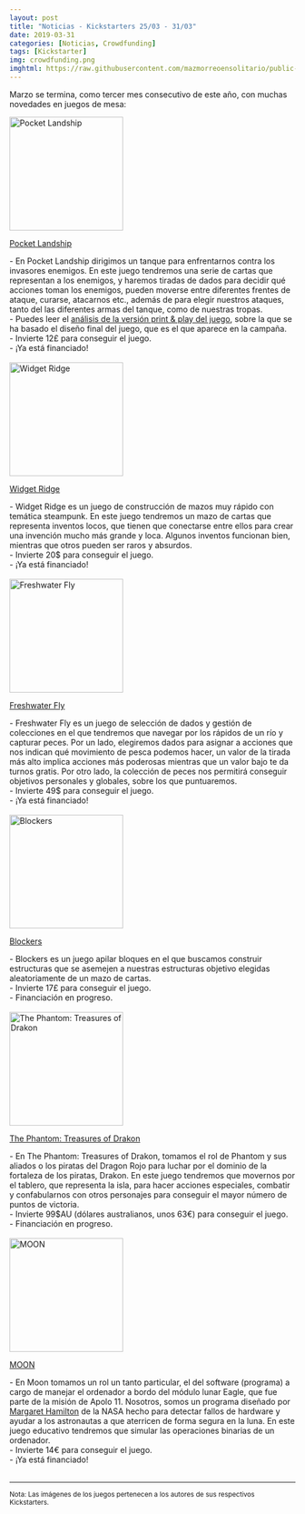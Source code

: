 ```yaml
---
layout: post
title: "Noticias - Kickstarters 25/03 - 31/03"
date: 2019-03-31
categories: [Noticias, Crowdfunding]
tags: [Kickstarter]
img: crowdfunding.png
imghtml: https://raw.githubusercontent.com/mazmorreoensolitario/public-images/master/crowdfunding/crowdfunding-19-0325-0331.jpg
---
```


Marzo se termina, como tercer mes consecutivo de este año, con muchas novedades 
en juegos de mesa:

<div class="row">
    <div class="col-md-3">
        <img width="200" height="200"
            src="https://ksr-ugc.imgix.net/assets/024/463/414/11ef3b870971d95245bb039cdd2a730f_original.jpg?ixlib=rb-1.1.0&w=680&fit=max&v=1552991987&auto=format&gif-q=50&q=92&s=bb6095dfcd3eb3ca30a1dba14f377ba8"
            class="img-thumbnail" alt="Pocket Landship">
    </div>
    <div class="col-md-9">
        <p>
            <a target="_blank" 
                href="https://www.kickstarter.com/projects/wordforgegames/pocket-landship?ref=mazmorreoensolitario">
                Pocket Landship
            </a>
        </p>
           - En Pocket Landship dirigimos un tanque para enfrentarnos contra
           los invasores enemigos. En este juego tendremos una serie de cartas
           que representan a los enemigos, y haremos tiradas de dados para
           decidir qué acciones toman los enemigos, pueden moverse entre
           diferentes frentes de ataque, curarse, atacarnos etc., además de
           para elegir nuestros ataques, tanto del las diferentes armas del
           tanque, como de nuestras tropas.
           <br>
           - Puedes leer el <a
          href="{{site.baseurl}}/2019/02/09/analisis-pocket-landship/"
          target="_blank">análisis de la versión print & play del juego</a>,
          sobre la que se ha basado el diseño final del juego, que es el que
          aparece en la campaña.
          <br>
          - Invierte 12£ para conseguir el juego.
          <br>
          - ¡Ya está financiado!
    </div>
</div>
<br>

<div class="row">
    <div class="col-md-3">
        <img width="200" height="200"
            src="https://ksr-ugc.imgix.net/assets/024/408/389/92387bcb5ec0207c87387f1862eda1b9_original.png?ixlib=rb-1.1.0&w=680&fit=max&v=1552531340&auto=format&gif-q=50&lossless=true&s=5386be04c8a5fc2895bf3f022b70c3e9"
            class="img-thumbnail" alt="Widget Ridge">
    </div>
    <div class="col-md-9">
        <p>
            <a target="_blank" 
                href="https://www.kickstarter.com/projects/furioustreegames/widget-ridge?ref=mazmorreoensolitario">
                Widget Ridge
            </a>
        </p>
           - Widget Ridge es un juego de construcción de mazos muy rápido con
          temática steampunk. En este juego tendremos un mazo de cartas que
          representa inventos locos, que tienen que conectarse entre ellos para
          crear una invención mucho más grande y loca. Algunos inventos
          funcionan bien, mientras que otros pueden ser raros y absurdos.
          <br>
          - Invierte 20$ para conseguir el juego.
          <br>
          - ¡Ya está financiado!
    </div>
</div>
<br>

<div class="row">
    <div class="col-md-3">
        <img width="200" height="200"
            src="https://ksr-ugc.imgix.net/assets/024/482/875/30ea13a3ebaf679f2b347f8880556f15_original.jpg?ixlib=rb-1.1.0&w=680&fit=max&v=1553109352&auto=format&gif-q=50&q=92&s=45f881b9632470c8e10713ea3578b9f9"
            class="img-thumbnail" alt="Freshwater Fly">
    </div>
    <div class="col-md-9">
        <p>
            <a target="_blank" 
                href="https://www.kickstarter.com/projects/1839615594/freshwater-fly-a-strategic-fly-fishing-game?ref=mazmorreoensolitario">
                Freshwater Fly
            </a>
        </p>
           - Freshwater Fly es un juego de selección de dados y gestión de
          colecciones en el que tendremos que navegar por los rápidos de un río
          y capturar peces. Por un lado, elegiremos dados para asignar a
          acciones que nos indican qué movimiento de pesca podemos hacer, un 
          valor de la tirada más alto implica acciones más poderosas mientras 
          que un valor bajo te da turnos gratis. Por otro lado, la colección de
          peces nos permitirá conseguir objetivos personales y globales, sobre
          los que puntuaremos.
          <br>
          - Invierte 49$ para conseguir el juego.
          <br>
          - ¡Ya está financiado!
    </div>
</div>
<br>

<div class="row">
    <div class="col-md-3">
        <img width="200" height="200"
            src="https://ksr-ugc.imgix.net/assets/024/537/717/ebe1f9d678666782b7ad1e6b0d8f786d_original.png?ixlib=rb-1.1.0&w=680&fit=max&v=1553552575&auto=format&gif-q=50&lossless=true&s=bee1cfe38a75e450fcd0cf33551cd523"
            class="img-thumbnail" alt="Blockers">
    </div>
    <div class="col-md-9">
        <p>
            <a target="_blank" 
                href="https://www.kickstarter.com/projects/crabstudios/blockers-the-stacking-game?ref=mazmorreoensolitario">
                Blockers
            </a>
        </p>
           - Blockers es un juego apilar bloques en el que buscamos construir
          estructuras que se asemejen a nuestras estructuras objetivo elegidas
          aleatoriamente de un mazo de cartas.
          <br>
          - Invierte 17£ para conseguir el juego.
          <br>
          - Financiación en progreso.
    </div>
</div>
<br>

<div class="row">
    <div class="col-md-3">
        <img width="200" height="200"
            src="https://ksr-ugc.imgix.net/assets/024/352/732/4c881475d0802242f9015095c47926f5_original.jpg?ixlib=rb-1.1.0&w=680&fit=max&v=1552101665&auto=format&gif-q=50&q=92&s=35ca478f581e45e45071b334b5ddb567"
            class="img-thumbnail" alt="The Phantom: Treasures of Drakon">
    </div>
    <div class="col-md-9">
        <p>
            <a target="_blank" 
                href="https://www.kickstarter.com/projects/frewgames/the-phantom-treasures-of-drakon-board-game?ref=mazmorreoensolitario">
                The Phantom: Treasures of Drakon
            </a>
        </p>
           - En The Phantom: Treasures of Drakon, tomamos el rol de Phantom y
           sus aliados o los piratas del Dragon Rojo para luchar por el dominio
           de la fortaleza de los piratas, Drakon. En este juego tendremos que
           movernos por el tablero, que representa la isla, para hacer acciones
           especiales, combatir y confabularnos con otros personajes para
           conseguir el mayor número de puntos de victoria.
          <br>
          - Invierte 99$AU (dólares australianos, unos 63€) para conseguir el juego.
          <br>
          - Financiación en progreso.
    </div>
</div>
<br>


<div class="row">
    <div class="col-md-3">
        <img width="200" height="200"
            src="https://ksr-ugc.imgix.net/assets/024/533/054/f7a428a4789a9cc22dcef77ad91c9ab6_original.png?ixlib=rb-1.1.0&w=680&fit=max&v=1553531668&auto=format&gif-q=50&lossless=true&s=9fc42adc74202fa20fc7e2a6b0dc3821"
            class="img-thumbnail" alt="MOON">
    </div>
    <div class="col-md-9">
        <p>
            <a target="_blank" 
                href="https://www.kickstarter.com/projects/garaizar/moon-0?ref=mazmorreoensolitario">
            MOON</a>
        </p>
           - En Moon tomamos un rol un tanto particular, el del software
          (programa) a cargo de manejar el ordenador a bordo del módulo lunar
          Eagle, que fue parte de la misión de Apolo 11. Nosotros, somos un
          programa diseñado por <a target="_blank"
          href="https://es.wikipedia.org/wiki/Margaret_Hamilton_(cient%C3%ADfica)">Margaret
          Hamilton</a> de la NASA hecho para detectar fallos de
          hardware y ayudar a los astronautas a que aterricen de forma segura
          en la luna. En este juego educativo tendremos que simular las
          operaciones binarias de un ordenador.
          <br>
          - Invierte 14€ para conseguir el juego.
          <br>
          - ¡Ya está financiado!
    </div>
</div>
<br>

<hr>

<small>Nota: Las imágenes de los juegos pertenecen a los autores de sus
respectivos Kickstarters.</small>
